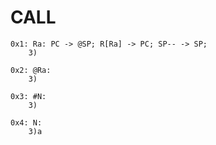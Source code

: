 # CALL

```text
0x1: Ra: PC -> @SP; R[Ra] -> PC; SP-- -> SP;
    3)

0x2: @Ra: 
    3)

0x3: #N:
    3)

0x4: N:
    3)a
```
